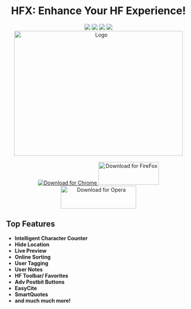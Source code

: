 <div align="center">
  <h1>
    HFX: Enhance Your HF Experience!
  </h1>
  <img src="https://img.shields.io/chrome-web-store/rating/nimelepbpejjlbmoobocpfnjhihnpked.png" href="https://chrome.google.com/webstore/detail/hf-xtension/hcfofmfmidhgbblcnnipcphhegcmdeeb">   <img src="https://img.shields.io/chrome-web-store/rating-count/nimelepbpejjlbmoobocpfnjhihnpked.png" href="https://chrome.google.com/webstore/detail/hf-xtension/hcfofmfmidhgbblcnnipcphhegcmdeeb">   <img src="https://img.shields.io/chrome-web-store/d/nimelepbpejjlbmoobocpfnjhihnpked.png" href="https://chrome.google.com/webstore/detail/hf-xtension/hcfofmfmidhgbblcnnipcphhegcmdeeb">   <img src="https://img.shields.io/chrome-web-store/v/nimelepbpejjlbmoobocpfnjhihnpked.png" href="https://chrome.google.com/webstore/detail/hf-xtension/hcfofmfmidhgbblcnnipcphhegcmdeeb" >
  <br>
  <img src="https://raw.githubusercontent.com/xadamxk/HFX/master/images/banner-large.png"  width="460" height="340" title="Logo"  />
  <br /><br />
  <a align="center" href="https://chrome.google.com/webstore/detail/hf-xtension/hcfofmfmidhgbblcnnipcphhegcmdeeb">
    <img src="https://developer.chrome.com/webstore/images/ChromeWebStore_BadgeWBorder_v2_206x58.png" title="Download for Chrome"  />
  </a>
  <a align="center" href="https://github.com/xadamxk/HFX/releases/latest">
    <img src="https://raw.githubusercontent.com/xadamxk/HFX/master/images/FireFoxWebStore01.png" width="165" height="62" title="Download for FireFox"  />
  </a>
  <a align="center" href="https://github.com/xadamxk/HFX/wiki/Installing-HFX-on-Opera-Browser">
    <img src="https://raw.githubusercontent.com/xadamxk/HFX/master/images/OperaWebStore01.png" width="206" height="62" title="Download for Opera"  />
  </a>
  <br>
</div>

<h2>Top Features</h2>
<ul>
  <li><b>Intelligent Character Counter</b></li>
  <li><b>Hide Location</b></li>
  <li><b>Live Preview</b></li>
  <li><b>Online Sorting</b></li>
  <li><b>User Tagging</b></li>
  <li><b>User Notes</b></li>
  <li><b>HF Toolbar/ Favorites</b></li>
  <li><b>Adv Postbit Buttons</b></li>
  <li><b>EasyCite</b></li>
  <li><b>SmartQuotes</b></li>
  <li><b>and much much more!</b></li>
</ul>
